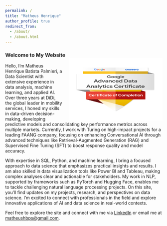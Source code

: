 ```yaml
---
permalink: /
title: "Matheus Henrique"
author_profile: true
redirect_from: 
  - /about/
  - /about.html
---
```


### Welcome to My Website <img src="images/google_mat.png" alt="Google Mat" width="300" height="200" style="float: right; margin-left: 20px;">

Hello, I’m Matheus Henrique Batista Palmieri, a Data Scientist with extensive experience in data analysis, machine learning, and applied AI. Over three years at DiDi, the global leader in mobility services, I honed my skills in data-driven decision-making, developing predictive models and consolidating key performance metrics across multiple markets. Currently, I work with Turing on high-impact projects for a leading FAANG company, focusing on enhancing Conversational AI through advanced techniques like Retrieval-Augmented Generation (RAG) and Supervised Fine Tuning (SFT) to boost response quality and model accuracy.

With expertise in SQL, Python, and machine learning, I bring a focused approach to data science that emphasizes practical insights and results. I am also skilled in data visualization tools like Power BI and Tableau, making complex analyses clear and actionable for stakeholders. My work in NLP, supported by frameworks such as PyTorch and Hugging Face, enables me to tackle challenging natural language processing projects. On this site, you’ll find updates on my projects, research, and perspectives on data science. I’m excited to connect with professionals in the field and explore innovative applications of AI and data science in real-world contexts.

Feel free to explore the site and connect with me via [LinkedIn](https://www.linkedin.com/in/matheushbps/) or email me at [matheushbps@gmail.com](mailto:matheushbps@gmail.com).


